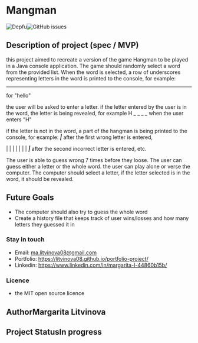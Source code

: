 # Mangman
![Depfu](https://img.shields.io/depfu/litvinova08/hangman)![GitHub issues](https://img.shields.io/github/issues/litvinova08/hangman)

## Description of project (spec / MVP)
this project aimed to recreate a version of the game Hangman to be played in a Java console application.
The game should randomly select a word from the provided list. When the word is selected, a row of underscores representing letters in the word is printed to the console, for example:
_ _ _ _ _
for "hello"

the user will be asked to enter a letter. if the letter entered by the user is in the word, the letter is being revealed, for example
H _ _ _ _
when the user enters "H"

if the letter is not in the word, a part of the hangman is being printed to the console, for example:
___|___
after the first wrong letter is entered,

   |
   |
   |
   |
   |
   |
   |
___|___
after the second incorrect letter is entered, etc.

The user is able to guess wrong 7 times before they loose. The user can guess either a letter or the whole word.
the user can play alone or verse the computer. The computer should select a letter, if the letter selected is in the word, it should be revealed.

## Future Goals
- The computer should also try to guess the whole word
- Create a history file that keeps track of user wins/losses and how many letters they guessed it in


### Stay in touch
- Email: ma.litvinova08@gmail.com
- Portfolio: https://litvinova08.github.io/portfolio-project/
- Linkedin: https://www.linkedin.com/in/margarita-l-44860b15b/
### Licence
- the MIT open source licence
## AuthorMargarita Litvinova
## Project StatusIn progress

